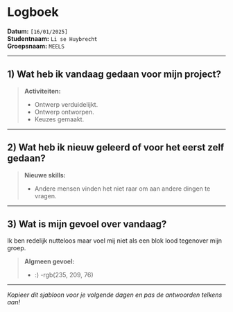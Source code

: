 # Logboek

**Datum:** `[16/01/2025]`  
**Studentnaam:** `Li se Huybrecht`  
**Groepsnaam:** `MEELS`

---

## 1) Wat heb ik vandaag gedaan voor mijn project?

> **Activiteiten:**  
> - Ontwerp verduidelijkt.
> - Ontwerp ontworpen.
> - Keuzes gemaakt.

---
## 2) Wat heb ik nieuw geleerd of voor het eerst zelf gedaan?

> **Nieuwe skills:**  
> - Andere mensen vinden het niet raar om aan andere dingen te vragen.

---

## 3) Wat is mijn gevoel over vandaag?

Ik ben redelijk nutteloos maar voel mij niet als een blok lood tegenover mijn groep.


> **Algmeen gevoel:**  
> - :)
> -rgb(235, 209, 76)


---

*Kopieer dit sjabloon voor je volgende dagen en pas de antwoorden telkens aan!*

